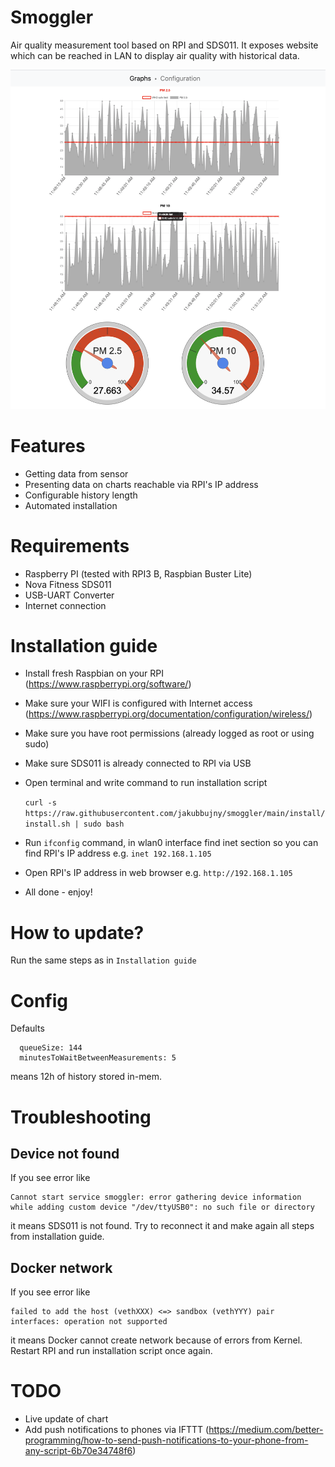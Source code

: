 # Smoggler
Air quality measurement tool based on RPI and SDS011. It exposes website which can be reached
in LAN to display air quality with historical data.

![alt text](https://github.com/jakubbujny/smoggler/blob/main/readme/web.png?raw=true)


# Features
* Getting data from sensor
* Presenting data on charts reachable via RPI's IP address
* Configurable history length
* Automated installation

# Requirements
* Raspberry PI (tested with RPI3 B, Raspbian Buster Lite)
* Nova Fitness SDS011 
* USB-UART Converter
* Internet connection 

# Installation guide

* Install fresh Raspbian on your RPI (https://www.raspberrypi.org/software/)
* Make sure your WIFI is configured with Internet access (https://www.raspberrypi.org/documentation/configuration/wireless/)
* Make sure you have root permissions (already logged as root or using sudo)
* Make sure SDS011 is already connected to RPI via USB  
* Open terminal and write command to run installation script
  
  ```curl -s https://raw.githubusercontent.com/jakubbujny/smoggler/main/install/install.sh | sudo bash```
* Run `ifconfig` command, in wlan0 interface find inet section so you can find RPI's IP address e.g. `inet 192.168.1.105`
* Open RPI's IP address in web browser e.g. `http://192.168.1.105`
* All done - enjoy!

# How to update?
Run the same steps as in `Installation guide`

# Config
Defaults
```
  queueSize: 144
  minutesToWaitBetweenMeasurements: 5
```
means 12h of history stored in-mem.

# Troubleshooting

## Device not found
If you see error like
```
Cannot start service smoggler: error gathering device information while adding custom device "/dev/ttyUSB0": no such file or directory
```
it means SDS011 is not found. Try to reconnect it and make again all steps from installation guide.

## Docker network
If you see error like
```
failed to add the host (vethXXX) <=> sandbox (vethYYY) pair interfaces: operation not supported
```
it means Docker cannot create network because of errors from Kernel. Restart RPI and run installation script once again.


# TODO
* Live update of chart
* Add push notifications to phones via IFTTT (https://medium.com/better-programming/how-to-send-push-notifications-to-your-phone-from-any-script-6b70e34748f6)
